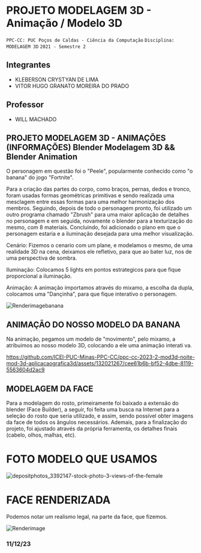 # PROJETO MODELAGEM 3D - Animação / Modelo 3D

`PPC-CC: PUC Poços de Caldas - Ciência da Computação`
`Disciplina: MODELAGEM 3D`
`2021 - Semestre 2`

## Integrantes

- KLEBERSON CRYSTYAN DE LIMA
- VITOR HUGO GRANATO MOREIRA DO PRADO


## Professor

- WILL MACHADO

## PROJETO MODELAGEM 3D - ANIMAÇÕES (INFORMAÇÕES) Blender Modelagem 3D && Blender Animation

O personagem em questão foi o "Peele", popularmente conhecido como "o banana" do jogo "Fortnite".

Para a criação das partes do corpo, como braços, pernas, dedos e tronco, foram usadas formas geométricas primitivas e sendo realizada uma mesclagem entre essas formas para uma melhor harmonização dos membros.
Seguindo, depois de todo o personagem pronto, foi utilizado um outro programa chamado "Zbrush" para uma maior aplicação de detalhes no personagem e em seguida, novamente o blender para a texturização do mesmo, com 8 materiais.
Concluindo, foi adicionado o plano em que o personagem estaria e a iluminação desejada para uma melhor visualização.

Cenário: Fizemos o cenario com um plane, e modelamos o mesmo, de uma realidade 3D na cena, deixamos ele refletivo, para que ao bater luz, nos de uma perspectiva de sombra.

Iluminação: Colocamos 5 lights em pontos estrategicos para que fique proporcional a iluminação.

Animação: A animação importamos através do mixamo, a escolha da dupla, colocamos uma "Dançinha", para que fique interativo o personagem.


![Renderimagebanana](https://github.comcom/ICEI-PUC-Minas-PPC-CC/ppc-cc-2023-2-mod3d-noite-mod-3d-aplicacaografica3d/assets/132021267/6444ee6a-da52-4553-a8b9-68d1bdbafd4f)




##  ANIMAÇÃO DO NOSSO MODELO DA BANANA
Na animação, pegamos um modelo de "movimento", pelo mixamo, a atribuimos ao nosso modelo 3D, colocando a ele uma animação interati
va.



https://github.com/ICEI-PUC-Minas-PPC-CC/ppc-cc-2023-2-mod3d-noite-mod-3d-aplicacaografica3d/assets/132021267/cee61b6b-bf52-4dbe-8119-5563604d2ac9


## MODELAGEM DA FACE

Para a modelagem do rosto, primeiramente foi baixado a extensão do blender (Face Builder), a seguir, foi feita uma busca na Internet para a seleção do rosto que seria utilizado, e assim, sendo possível obter imagens da face de todos os ângulos necessários. 
Ademais, para a finalização do projeto, foi ajustado através da própria ferramenta, os detalhes finais (cabelo, olhos, malhas, etc).

# FOTO MODELO QUE USAMOS

![depositphotos_3392147-stock-photo-3-views-of-the-female](https://github.com/ICEI-PUC-Minas-PPC-CC/ppc-cc-2023-2-mod3d-noite-mod-3d-aplicacaografica3d/assets/132021267/32b379a0-2a2c-4b62-82ef-b7b13505a975)


# FACE RENDERIZADA
Podemos notar um realismo legal, na parte da face, que fizemos.

![Renderimage](https://github.com/ICEI-PUC-Minas-PPC-CC/ppc-cc-2023-2-mod3d-noite-mod-3d-aplicacaografica3d/assets/132021267/30255e2b-1bed-4e65-bc56-b7bfdef56d48)


###  11/12/23


